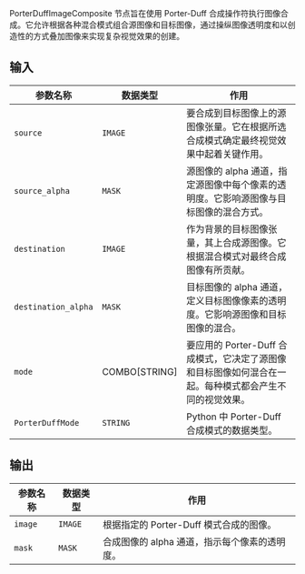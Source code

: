 PorterDuffImageComposite 节点旨在使用 Porter-Duff 合成操作符执行图像合成。它允许根据各种混合模式组合源图像和目标图像，通过操纵图像透明度和以创造性的方式叠加图像来实现复杂视觉效果的创建。

## 输入

| 参数名称       | 数据类型 | 作用                                                         |
|----------------|----------|--------------------------------------------------------------|
| `source`       | `IMAGE`  | 要合成到目标图像上的源图像张量。它在根据所选合成模式确定最终视觉效果中起着关键作用。 |
| `source_alpha` | `MASK`   | 源图像的 alpha 通道，指定源图像中每个像素的透明度。它影响源图像与目标图像的混合方式。 |
| `destination`  | `IMAGE`  | 作为背景的目标图像张量，其上合成源图像。它根据混合模式对最终合成图像有所贡献。 |
| `destination_alpha` | `MASK` | 目标图像的 alpha 通道，定义目标图像像素的透明度。它影响源图像和目标图像的混合。 |
| `mode`         | COMBO[STRING] | 要应用的 Porter-Duff 合成模式，它决定了源图像和目标图像如何混合在一起。每种模式都会产生不同的视觉效果。 |
| `PorterDuffMode` | `STRING` | Python 中 Porter-Duff 合成模式的数据类型。 |

## 输出

| 参数名称 | 数据类型 | 作用                                                         |
|----------|----------|--------------------------------------------------------------|
| `image`  | `IMAGE`  | 根据指定的 Porter-Duff 模式合成的图像。                     |
| `mask`   | `MASK`   | 合成图像的 alpha 通道，指示每个像素的透明度。             |
